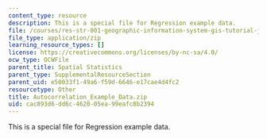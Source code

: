 ```yaml
---
content_type: resource
description: This is a special file for Regression example data.
file: /courses/res-str-001-geographic-information-system-gis-tutorial-january-iap-2016/cac893d6dd6c462005ea99eafc8b2394_Autocorrelation_Example_Data.zip
file_type: application/zip
learning_resource_types: []
license: https://creativecommons.org/licenses/by-nc-sa/4.0/
ocw_type: OCWFile
parent_title: Spatial Statistics
parent_type: SupplementalResourceSection
parent_uid: e50033f1-49a6-f59d-6646-e17cae4d4fc2
resourcetype: Other
title: Autocorrelation_Example_Data.zip
uid: cac893d6-dd6c-4620-05ea-99eafc8b2394
---
```

This is a special file for Regression example data.